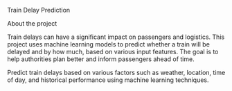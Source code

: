 Train Delay Prediction

About the project

Train delays can have a significant impact on passengers and logistics. 
This project uses machine learning models to predict whether a train will be delayed and by how much, based on various input features.
The goal is to help authorities plan better and inform passengers ahead of time.

Predict train delays based on various factors such as weather, location, time of day, and historical performance using machine learning techniques.
